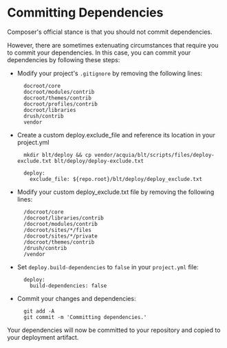 # Committing Dependencies

Composer's official stance is that you should not commit dependencies.

However, there are sometimes extenuating circumstances that require you to commit your dependencies. In this case, you can commit your dependencies by following these steps:

* Modify your project's `.gitignore` by removing the following lines:

        docroot/core
        docroot/modules/contrib
        docroot/themes/contrib
        docroot/profiles/contrib
        docroot/libraries
        drush/contrib
        vendor

* Create a custom deploy.exclude_file and reference its location in your project.yml

        mkdir blt/deploy && cp vendor/acquia/blt/scripts/files/deploy-exclude.txt blt/deploy/deploy-exclude.txt
        
        deploy:
          exclude_file: ${repo.root}/blt/deploy/deploy_exclude.txt

* Modify your custom deploy_exclude.txt file by removing the following lines:

        /docroot/core
        /docroot/libraries/contrib
        /docroot/modules/contrib
        /docroot/sites/*/files
        /docroot/sites/*/private
        /docroot/themes/contrib
        /drush/contrib
        /vendor

* Set `deploy.build-dependencies` to `false` in your `project.yml` file:

        deploy:
          build-dependencies: false

* Commit your changes and dependencies:

        git add -A
        git commit -m 'Committing dependencies.'

Your dependencies will now be committed to your repository and copied to your deployment artifact.
